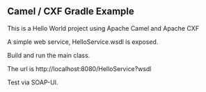 ## Camel / CXF Gradle Example

This is a Hello World project using Apache Camel and Apache CXF

A simple web service, HelloService.wsdl is exposed.

Build and run the main class.

The url is http://localhost:8080/HelloService?wsdl

Test via SOAP-UI.
